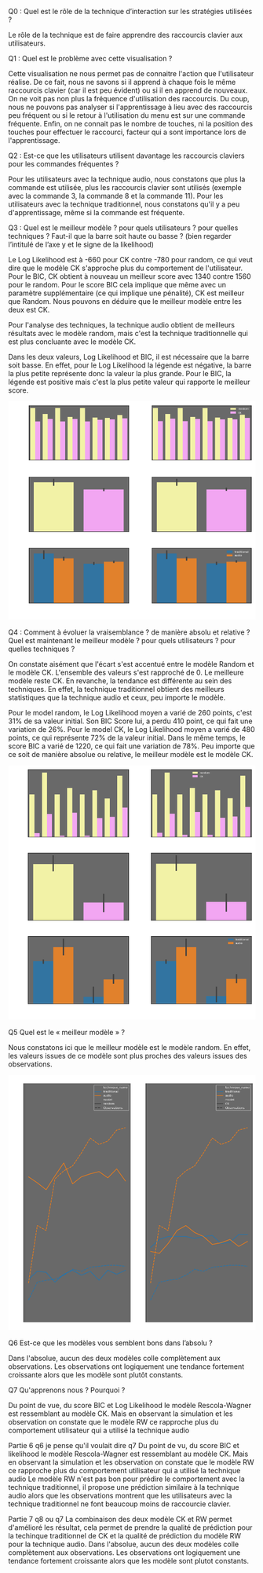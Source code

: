 Q0 : Quel est le rôle de la technique d’interaction sur les stratégies utilisées ?

Le rôle de la technique est de faire apprendre des raccourcis clavier aux utilisateurs.

Q1 : Quel est le problème avec cette visualisation ?

Cette visualisation ne nous permet pas de connaitre l'action que l'utilisateur réalise. De ce fait, nous ne savons si il apprend à chaque fois le même raccourcis clavier (car il est peu évident) ou si il en apprend de nouveaux. 
On ne voit pas non plus la fréquence d'utilisation des raccourcis. Du coup, nous ne pouvons pas analyser si l'apprentissage à lieu avec des raccourcis peu fréquent ou si le retour à l'utilisation du menu est sur une commande fréquente. 
Enfin, on ne connait pas le nombre de touches, ni la position des touches pour effectuer le raccourci, facteur qui a sont importance lors de l'apprentissage.

Q2 : Est-ce que les utilisateurs utilisent davantage les raccourcis claviers pour les
commandes fréquentes ?

Pour les utilisateurs avec la technique audio, nous constatons que plus la commande est  utilisée, plus les raccourcis clavier sont utilisés (exemple avec la commande 3, la commande 8 et la commande 11). 
Pour les utilisateurs avec la technique traditionnel, nous constatons qu'il y a peu d'apprentissage, même si la commande est fréquente. 


Q3 : Quel est le meilleur modèle ? pour quels utilisateurs ? pour quelles techniques ? Faut-il que la barre soit haute ou basse ? (bien regarder l’intitulé de l’axe y et le signe de la likelihood)

Le Log Likelihood est à -660 pour CK contre -780 pour random, ce qui veut dire que le modèle CK s'approche plus du comportement de l'utilisateur. Pour le BIC, CK obtient à nouveau un meilleur score avec 1340 contre 1560 pour le random. Pour le score BIC cela implique que même avec un paramètre supplémentaire (ce qui implique une pénalité), CK est meilleur que Random. Nous pouvons en déduire que le meilleur modèle entre les deux est CK. 

Pour l'analyse des techniques, la technique audio obtient de meilleurs résultats avec le modèle random, mais c'est la technique traditionnelle qui est plus concluante avec le modèle CK. 

Dans les deux valeurs, Log Likelihood et BIC, il est nécessaire que la barre soit basse. En effet, pour le Log Likelihood la légende est négative, la barre la plus petite représente donc la valeur la plus grande. Pour le BIC, la légende est positive mais c'est la plus petite valeur qui rapporte le meilleur score. 

![Question3c](./images/Question3c.png)

Q4 : Comment à évoluer la vraisemblance ? de manière absolu et relative ? Quel est maintenant le meilleur modèle ? pour quels utilisateurs ? pour quelles techniques ?

On constate aisément que l'écart s'est accentué entre le modèle Random et le modèle CK. L'ensemble des valeurs s'est rapproché de 0. Le meilleure modèle reste CK. En revanche, la tendance est différente au sein des techniques. En effet, la technique traditionnel obtient des meilleurs statistiques que la technique audio et ceux, peu importe le modèle.

Pour le model random, le Log Likelihood moyen a varié de 260 points, c'est 31% de sa valeur initial. Son BIC Score lui, a perdu 410 point, ce qui fait une variation de 26%. 
Pour le model CK, le Log Likelihood moyen a varié de 480 points, ce qui représente 72% de la valeur initial. Dans le même temps, le score BIC a varié de 1220, ce qui fait une variation de 78%. 
Peu importe que ce soit de manière absolue ou relative, le meilleur modèle est le modèle CK. 

![Question4c](./images/question4c.png)

Q5 Quel est le « meilleur modèle » ?

Nous constatons ici que le meilleur modèle est le modèle random. En effet, les valeurs issues de ce modèle sont plus proches des valeurs issues des observations. 

![Question5b](./images/question5b.png)

Q6 Est-ce que les modèles vous semblent bons dans l’absolu ?

Dans l'absolue, aucun des deux modèles colle complètement aux observations. Les observations ont logiquement une tendance fortement croissante alors que les modèle sont plutôt constants. 

Q7 Qu'apprenons nous ? Pourquoi ?

 Du point de vue, du score BIC et Log Likelihood le modèle Rescola-Wagner est ressemblant au modèle CK. Mais en observant la simulation et les observation on constate que le modèle RW ce rapproche plus du comportement utilisateur qui a utilisé la technique audio
 
Partie 6 q6 je pense qu'il voulait dire q7
Du point de vu, du score BIC et likelihood le modèle Rescola-Wagner est ressemblant au modèle CK. Mais en observant la simulation et les observation on constate que le modèle RW ce rapproche plus du comportement utilisateur qui a utilisé la technique audio
Le modèle RW n'est pas bon pour prédire le comportement avec la technique traditionnel, il propose une prédiction similaire à la technique audio alors que les observations montrent que les utilisateurs  avec la technique traditionnel ne font beaucoup moins de raccourcie clavier.

Partie 7 
q8 ou q7
La combinaison des deux modèle CK et RW permet d'amélioré les résultat, cela permet de prendre la qualité de prédiction pour la techinque traditionnel de CK et la qualité de prédiction du modèle RW pour la technique audio.
Dans l'absolue, aucun des deux modèles colle complètement aux observations. Les observations ont logiquement une tendance fortement croissante alors que les modèle sont plutot constants. 


